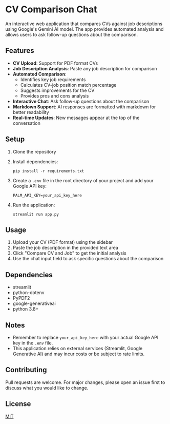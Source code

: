 # CV Comparison Chat

An interactive web application that compares CVs against job descriptions using Google's Gemini AI model. The app provides automated analysis and allows users to ask follow-up questions about the comparison.

## Features

- **CV Upload**: Support for PDF format CVs
- **Job Description Analysis**: Paste any job description for comparison
- **Automated Comparison**: 
  - Identifies key job requirements
  - Calculates CV-job position match percentage
  - Suggests improvements for the CV
  - Provides pros and cons analysis
- **Interactive Chat**: Ask follow-up questions about the comparison
- **Markdown Support**: AI responses are formatted with markdown for better readability
- **Real-time Updates**: New messages appear at the top of the conversation

## Setup

1. Clone the repository
2. Install dependencies:

   ```
   pip install -r requirements.txt
   ```

3. Create a `.env` file in the root directory of your project and add your Google API key:

   ```
   PALM_API_KEY=your_api_key_here
   ```

4. Run the application:

   ```
   streamlit run app.py
   ```

## Usage

1. Upload your CV (PDF format) using the sidebar
2. Paste the job description in the provided text area
3. Click "Compare CV and Job" to get the initial analysis
4. Use the chat input field to ask specific questions about the comparison

## Dependencies

- streamlit
- python-dotenv
- PyPDF2
- google-generativeai
- python 3.8+

## Notes

- Remember to replace `your_api_key_here` with your actual Google API key in the `.env` file.
- This application relies on external services (Streamlit, Google Generative AI) and may incur costs or be subject to rate limits.

## Contributing

Pull requests are welcome. For major changes, please open an issue first to discuss what you would like to change.

## License

[MIT](https://choosealicense.com/licenses/mit/)
